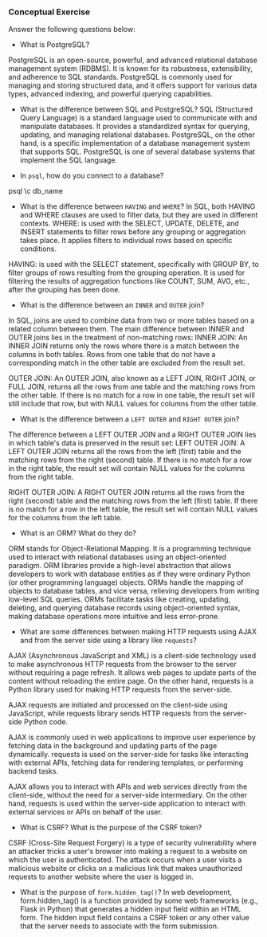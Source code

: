 ### Conceptual Exercise

Answer the following questions below:

- What is PostgreSQL?

PostgreSQL is an open-source, powerful, and advanced relational database management system (RDBMS). It is known for its robustness, extensibility, and adherence to SQL standards. PostgreSQL is commonly used for managing and storing structured data, and it offers support for various data types, advanced indexing, and powerful querying capabilities.

- What is the difference between SQL and PostgreSQL?
SQL (Structured Query Language) is a standard language used to communicate with and manipulate databases. It provides a standardized syntax for querying, updating, and managing relational databases. PostgreSQL, on the other hand, is a specific implementation of a database management system that supports SQL. PostgreSQL is one of several database systems that implement the SQL language.

- In `psql`, how do you connect to a database?

psql
\c db_name


- What is the difference between `HAVING` and `WHERE`?
In SQL, both HAVING and WHERE clauses are used to filter data, but they are used in different contexts. WHERE: is used with the SELECT, UPDATE, DELETE, and INSERT statements to filter rows before any grouping or aggregation takes place. It applies filters to individual rows based on specific conditions.

HAVING: is used with the SELECT statement, specifically with GROUP BY, to filter groups of rows resulting from the grouping operation. It is used for filtering the results of aggregation functions like COUNT, SUM, AVG, etc., after the grouping has been done.

- What is the difference between an `INNER` and `OUTER` join?

In SQL, joins are used to combine data from two or more tables based on a related column between them. The main difference between INNER and OUTER joins lies in the treatment of non-matching rows:
INNER JOIN: An INNER JOIN returns only the rows where there is a match between the columns in both tables. Rows from one table that do not have a corresponding match in the other table are excluded from the result set.

OUTER JOIN: An OUTER JOIN, also known as a LEFT JOIN, RIGHT JOIN, or FULL JOIN, returns all the rows from one table and the matching rows from the other table. If there is no match for a row in one table, the result set will still include that row, but with NULL values for columns from the other table.

- What is the difference between a `LEFT OUTER` and `RIGHT OUTER` join?

The difference between a LEFT OUTER JOIN and a RIGHT OUTER JOIN lies in which table's data is preserved in the result set:
LEFT OUTER JOIN: A LEFT OUTER JOIN returns all the rows from the left (first) table and the matching rows from the right (second) table. If there is no match for a row in the right table, the result set will contain NULL values for the columns from the right table.

RIGHT OUTER JOIN: A RIGHT OUTER JOIN returns all the rows from the right (second) table and the matching rows from the left (first) table. If there is no match for a row in the left table, the result set will contain NULL values for the columns from the left table.

- What is an ORM? What do they do?

ORM stands for Object-Relational Mapping. It is a programming technique used to interact with relational databases using an object-oriented paradigm. ORM libraries provide a high-level abstraction that allows developers to work with database entities as if they were ordinary Python (or other programming language) objects. ORMs handle the mapping of objects to database tables, and vice versa, relieving developers from writing low-level SQL queries.
ORMs facilitate tasks like creating, updating, deleting, and querying database records using object-oriented syntax, making database operations more intuitive and less error-prone.

- What are some differences between making HTTP requests using AJAX 
  and from the server side using a library like `requests`?

AJAX (Asynchronous JavaScript and XML) is a client-side technology used to make asynchronous HTTP requests from the browser to the server without requiring a page refresh. It allows web pages to update parts of the content without reloading the entire page. On the other hand, requests is a Python library used for making HTTP requests from the server-side.

AJAX requests are initiated and processed on the client-side using JavaScript, while requests library sends HTTP requests from the server-side Python code.

AJAX is commonly used in web applications to improve user experience by fetching data in the background and updating parts of the page dynamically. requests is used on the server-side for tasks like interacting with external APIs, fetching data for rendering templates, or performing backend tasks.

AJAX allows you to interact with APIs and web services directly from the client-side, without the need for a server-side intermediary. On the other hand, requests is used within the server-side application to interact with external services or APIs on behalf of the user.



- What is CSRF? What is the purpose of the CSRF token?

CSRF (Cross-Site Request Forgery) is a type of security vulnerability where an attacker tricks a user's browser into making a request to a website on which the user is authenticated. The attack occurs when a user visits a malicious website or clicks on a malicious link that makes unauthorized requests to another website where the user is logged in.


- What is the purpose of `form.hidden_tag()`?
In web development, form.hidden_tag() is a function provided by some web frameworks (e.g., Flask in Python) that generates a hidden input field within an HTML form. The hidden input field contains a CSRF token or any other value that the server needs to associate with the form submission.